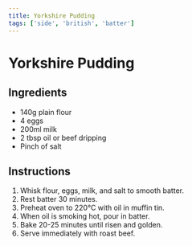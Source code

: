 ```yaml
---
title: Yorkshire Pudding
tags: ['side', 'british', 'batter']
---
```


# Yorkshire Pudding

## Ingredients
- 140g plain flour
- 4 eggs
- 200ml milk
- 2 tbsp oil or beef dripping
- Pinch of salt

## Instructions
1. Whisk flour, eggs, milk, and salt to smooth batter.
2. Rest batter 30 minutes.
3. Preheat oven to 220°C with oil in muffin tin.
4. When oil is smoking hot, pour in batter.
5. Bake 20-25 minutes until risen and golden.
6. Serve immediately with roast beef. 